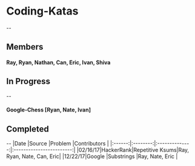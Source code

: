# Coding-Katas
--
## Members
#### Ray, Ryan, Nathan, Can, Eric, Ivan, Shiva

## In Progress
--
#### Google-Chess [Ryan, Nate, Ivan]

## Completed
--
|Date    |Source    |Problem         |Contributors              |
|:------:|:--------:|:--------------:|:------------------------:|
|02/16/17|HackerRank|Repetitive Ksums|Ray, Ryan, Nate, Can, Eric|
|12/22/17|Google    |Substrings      |Ray, Nate, Eric           |
